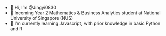 - 👋 Hi, I’m @Jingyi0830
- 👀 Incoming Year 2 Mathematics & Business Analytics student at National University of Singapore (NUS)
- 🌱 I’m currently learning Javascript, with prior knowledge in basic Python and R

<!---
Jingyi0830/Jingyi0830 is a ✨ special ✨ repository because its `README.md` (this file) appears on your GitHub profile.
You can click the Preview link to take a look at your changes.
--->
